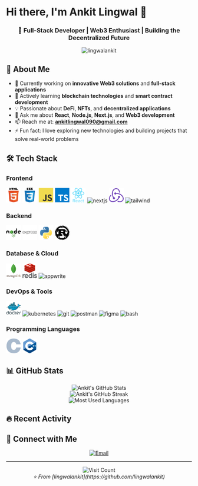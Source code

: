 # Hi there, I'm Ankit Lingwal 👋

<div align="center">
  <h3>🚀 Full-Stack Developer | Web3 Enthusiast | Building the Decentralized Future</h3>
  <p>
    <img src="https://komarev.com/ghpvc/?username=lingwalankit&label=Profile%20views&color=0e75b6&style=flat" alt="lingwalankit" />
  </p>
</div>

## 🌟 About Me

- 🔭 Currently working on **innovative Web3 solutions** and **full-stack applications**
- 🌱 Actively learning **blockchain technologies** and **smart contract development**
- 💡 Passionate about **DeFi**, **NFTs**, and **decentralized applications**
- 💬 Ask me about **React**, **Node.js**, **Next.js**, and **Web3 development**
- 📫 Reach me at: **ankitlingwal090@gmail.com**
- ⚡ Fun fact: I love exploring new technologies and building projects that solve real-world problems

## 🛠️ Tech Stack

### Frontend
<p align="left">
  <img src="https://raw.githubusercontent.com/devicons/devicon/master/icons/html5/html5-original-wordmark.svg" alt="html5" width="40" height="40"/>
  <img src="https://raw.githubusercontent.com/devicons/devicon/master/icons/css3/css3-original-wordmark.svg" alt="css3" width="40" height="40"/>
  <img src="https://raw.githubusercontent.com/devicons/devicon/master/icons/javascript/javascript-original.svg" alt="javascript" width="40" height="40"/>
  <img src="https://raw.githubusercontent.com/devicons/devicon/master/icons/typescript/typescript-original.svg" alt="typescript" width="40" height="40"/>
  <img src="https://raw.githubusercontent.com/devicons/devicon/master/icons/react/react-original-wordmark.svg" alt="react" width="40" height="40"/>
  <img src="https://cdn.worldvectorlogo.com/logos/nextjs-2.svg" alt="nextjs" width="40" height="40"/>
  <img src="https://raw.githubusercontent.com/devicons/devicon/master/icons/redux/redux-original.svg" alt="redux" width="40" height="40"/>
  <img src="https://www.vectorlogo.zone/logos/tailwindcss/tailwindcss-icon.svg" alt="tailwind" width="40" height="40"/>
</p>

### Backend
<p align="left">
  <img src="https://raw.githubusercontent.com/devicons/devicon/master/icons/nodejs/nodejs-original-wordmark.svg" alt="nodejs" width="40" height="40"/>
  <img src="https://raw.githubusercontent.com/devicons/devicon/master/icons/express/express-original-wordmark.svg" alt="express" width="40" height="40"/>
  <img src="https://raw.githubusercontent.com/devicons/devicon/master/icons/python/python-original.svg" alt="python" width="40" height="40"/>
  <img src="https://raw.githubusercontent.com/devicons/devicon/master/icons/rust/rust-plain.svg" alt="rust" width="40" height="40"/>
</p>

### Database & Cloud
<p align="left">
  <img src="https://raw.githubusercontent.com/devicons/devicon/master/icons/mongodb/mongodb-original-wordmark.svg" alt="mongodb" width="40" height="40"/>
  <img src="https://raw.githubusercontent.com/devicons/devicon/master/icons/redis/redis-original-wordmark.svg" alt="redis" width="40" height="40"/>
  <img src="https://www.vectorlogo.zone/logos/appwriteio/appwriteio-icon.svg" alt="appwrite" width="40" height="40"/>
</p>

### DevOps & Tools
<p align="left">
  <img src="https://raw.githubusercontent.com/devicons/devicon/master/icons/docker/docker-original-wordmark.svg" alt="docker" width="40" height="40"/>
  <img src="https://www.vectorlogo.zone/logos/kubernetes/kubernetes-icon.svg" alt="kubernetes" width="40" height="40"/>
  <img src="https://www.vectorlogo.zone/logos/git-scm/git-scm-icon.svg" alt="git" width="40" height="40"/>
  <img src="https://www.vectorlogo.zone/logos/getpostman/getpostman-icon.svg" alt="postman" width="40" height="40"/>
  <img src="https://www.vectorlogo.zone/logos/figma/figma-icon.svg" alt="figma" width="40" height="40"/>
  <img src="https://www.vectorlogo.zone/logos/gnu_bash/gnu_bash-icon.svg" alt="bash" width="40" height="40"/>
</p>

### Programming Languages
<p align="left">
  <img src="https://raw.githubusercontent.com/devicons/devicon/master/icons/c/c-original.svg" alt="c" width="40" height="40"/>
  <img src="https://raw.githubusercontent.com/devicons/devicon/master/icons/cplusplus/cplusplus-original.svg" alt="cplusplus" width="40" height="40"/>
</p>

## 📊 GitHub Stats

<div align="center">
  <img src="https://github-readme-stats.vercel.app/api?username=lingwalankit&show_icons=true&theme=radical&hide_border=true" alt="Ankit's GitHub Stats" />
</div>

<div align="center">
  <img src="https://github-readme-streak-stats.herokuapp.com/?user=lingwalankit&theme=radical&hide_border=true" alt="Ankit's GitHub Streak" />
</div>

<div align="center">
  <img src="https://github-readme-stats.vercel.app/api/top-langs?username=lingwalankit&show_icons=true&theme=radical&layout=compact&hide_border=true" alt="Most Used Languages" />
</div>

## 🔥 Recent Activity

<!--START_SECTION:activity-->
<!--END_SECTION:activity-->

## 🤝 Connect with Me

<div align="center">
  <a href="mailto:ankitlingwal090@gmail.com">
    <img src="https://img.shields.io/badge/Email-D14836?style=for-the-badge&logo=gmail&logoColor=white" alt="Email"/>
  </a>
  <!-- Add your social media links here -->
  <!-- <a href="https://linkedin.com/in/yourprofile">
    <img src="https://img.shields.io/badge/LinkedIn-0077B5?style=for-the-badge&logo=linkedin&logoColor=white" alt="LinkedIn"/>
  </a>
  <a href="https://twitter.com/yourprofile">
    <img src="https://img.shields.io/badge/Twitter-1DA1F2?style=for-the-badge&logo=twitter&logoColor=white" alt="Twitter"/>
  </a> -->
</div>

---

<div align="center">
  <img src="https://visitcount.itsvg.in/api?id=lingwalankit&icon=0&color=0" alt="Visit Count" />
</div>

<div align="center">
  <i>⭐️ From [lingwalankit](https://github.com/lingwalankit)</i>
</div>
